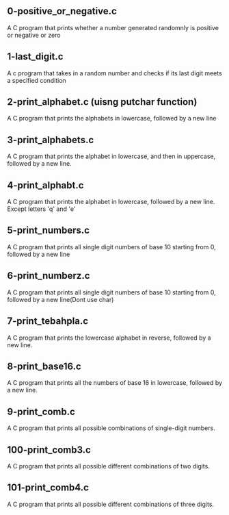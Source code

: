 ## 0-positive_or_negative.c
A C program that prints whether a number generated randomnly is positive or negative or zero
## 1-last_digit.c
A c program that takes in a random number and checks if its last digit meets a specified condition
## 2-print_alphabet.c (uisng putchar function)
A C program that prints the alphabets in lowercase, followed by a new line
## 3-print_alphabets.c
A C program that prints the alphabet in lowercase, and then in uppercase, followed by a new line.
## 4-print_alphabt.c
A C program that prints the alphabet in lowercase, followed by a new line. Except letters 'q' and 'e'
## 5-print_numbers.c
A C program that prints all single digit numbers of base 10 starting from 0, followed by a new line
## 6-print_numberz.c
A C program that prints all single digit numbers of base 10 starting from 0, followed by a new line(Dont use char)
## 7-print_tebahpla.c
A C program that prints the lowercase alphabet in reverse, followed by a new line.
## 8-print_base16.c
A C program that prints all the numbers of base 16 in lowercase, followed by a new line.
## 9-print_comb.c
A C program that prints all possible combinations of single-digit numbers.
## 100-print_comb3.c
A C program that prints all possible different combinations of two digits.
## 101-print_comb4.c
A C program that prints all possible different combinations of three digits.
